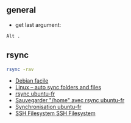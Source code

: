 ## general

* get last argument:
```sh
Alt .
```

## rsync

```sh
rsync -rav
```

* [Debian facile](https://debian-facile.org/doc:reseau:rsync)
* [Linux – auto sync folders and files](https://kushellig.de/linux-file-auto-sync-directories/)
* [rsync ubuntu-fr](https://doc.ubuntu-fr.org/rsync)
* [Sauvegarder "/home" avec rsync ubuntu-fr](https://doc.ubuntu-fr.org/tutoriel/sauvegarder_home_avec_rsync)
* [Synchronisation ubuntu-fr](https://doc.ubuntu-fr.org/synchronisation)
* [SSH Filesystem SSH Filesystem](https://doc.ubuntu-fr.org/sshfs)
